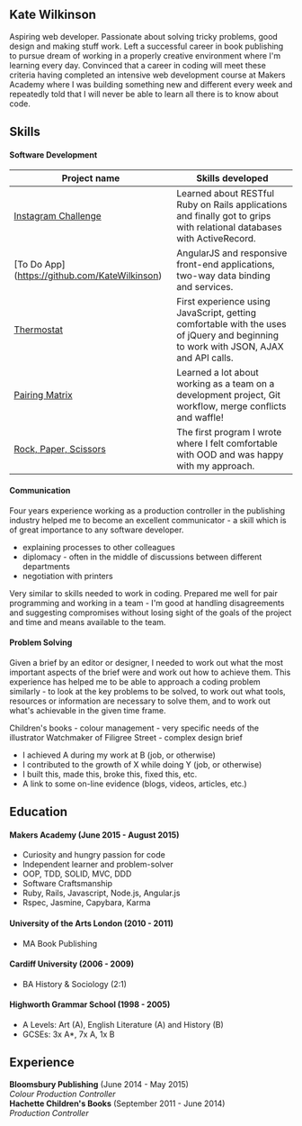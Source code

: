 ## Kate Wilkinson

Aspiring web developer. Passionate about solving tricky problems, good design and making stuff work.
Left a successful career in book publishing to pursue dream of working in a properly creative environment where I'm learning every day. Convinced that a career in coding will meet these criteria having completed an intensive web development course at Makers Academy where I was building something new and different every week and repeatedly told that I will never be able to learn all there is to know about code.


## Skills

#### Software Development

Project name | Skills developed
--- | ---
[Instagram Challenge](https://github.com/KateWilkinson) | Learned about RESTful Ruby on Rails applications and finally got to grips with relational databases with ActiveRecord.
[To Do App] (https://github.com/KateWilkinson) | AngularJS and responsive front-end applications, two-way data binding and services.
[Thermostat](https://github.com/KateWilkinson) | First experience using JavaScript, getting comfortable with the uses of jQuery and beginning to work with JSON, AJAX and API calls.
[Pairing Matrix](https://github.com/KateWilkinson) |  Learned a lot about working as a team on a development project, Git workflow, merge conflicts and waffle!
[Rock, Paper, Scissors](https://github.com/KateWilkinson) |  The first program I wrote where I felt comfortable with OOD and was happy with my approach.


#### Communication

Four years experience working as a production controller in the publishing industry helped me to become an excellent communicator - a skill which is of great importance to any software developer.

- explaining processes to other colleagues
- diplomacy - often in the middle of discussions between different departments
- negotiation with printers

Very similar to skills needed to work in coding. Prepared me well for pair programming and working in a team - I'm good at handling disagreements and suggesting compromises without losing sight of the goals of the project and time and means available to the team. 



#### Problem Solving

Given a brief by an editor or designer, I needed to work out what the most important aspects of the brief were and work out how to achieve them. This experience has helped me to be able to approach a coding problem similarly - to look at the key problems to be solved, to work out what tools, resources or information are necessary to solve them, and to work out what's achievable in the given time frame. 

Children's books - colour management - very specific needs of the illustrator
Watchmaker of Filigree Street - complex design brief 


- I achieved A during my work at B (job, or otherwise)
- I contributed to the growth of X while doing Y (job, or otherwise)
- I built this, made this, broke this, fixed this, etc.
- A link to some on-line evidence (blogs, videos, articles, etc.)


## Education

#### Makers Academy (June 2015 - August 2015)

- Curiosity and hungry passion for code
- Independent learner and problem-solver
- OOP, TDD, SOLID, MVC, DDD
- Software Craftsmanship
- Ruby, Rails, Javascript, Node.js, Angular.js
- Rspec, Jasmine, Capybara, Karma

#### University of the Arts London (2010 - 2011)

- MA Book Publishing 

#### Cardiff University (2006 - 2009)

- BA History & Sociology (2:1)

#### Highworth Grammar School (1998 - 2005)

- A Levels: Art (A), English Literature (A) and History (B)
- GCSEs: 3x A*, 7x A, 1x B 

## Experience

**Bloomsbury Publishing** (June 2014 - May 2015)    
*Colour Production Controller*  
**Hachette Children's Books** (September 2011 - June 2014)   
*Production Controller*  
